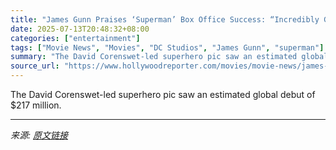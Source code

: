 ```yaml
---
title: "James Gunn Praises ‘Superman’ Box Office Success: “Incredibly Grateful for Your Enthusiasm”"
date: 2025-07-13T20:48:32+08:00
categories: ["entertainment"]
tags: ["Movie News", "Movies", "DC Studios", "James Gunn", "superman"]
summary: "The David Corenswet-led superhero pic saw an estimated global debut of $217 million."
source_url: "https://www.hollywoodreporter.com/movies/movie-news/james-gunn-praises-superman-box-office-success-1236313245/"
---
```


The David Corenswet-led superhero pic saw an estimated global debut of $217 million.

---

*来源: [原文链接](https://www.hollywoodreporter.com/movies/movie-news/james-gunn-praises-superman-box-office-success-1236313245/)*
